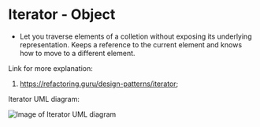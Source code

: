 # Iterator - Object
  - Let you traverse elements of a colletion without exposing its underlying representation. Keeps a reference to the current element and knows how to move to a different element.


Link for more explanation:
1. https://refactoring.guru/design-patterns/iterator;


Iterator UML diagram:

![Image of Iterator UML diagram](https://github.com/RomeroGabriel/OOP-DesignPatterns/blob/master/Behavioral/Iterator/iterator_pattern_uml_diagram.png)